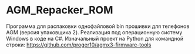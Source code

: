 # AGM_Repacker_ROM
Программа для распаковки однофайловой bin прошивки для телефонов AGM (версия упаковщика 2).
Реализация под операционную систему Windows в коде на C#. Изначальный проект на Python для командной строки: https://github.com/proger10/agmx3-firmware-tools
